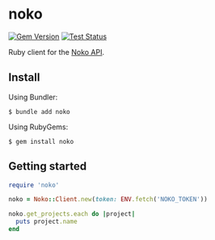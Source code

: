 # noko

[![Gem Version](https://badge.fury.io/rb/noko.svg)](https://badge.fury.io/rb/noko) [![Test Status](https://github.com/timcraft/noko/actions/workflows/test.yml/badge.svg)](https://github.com/timcraft/noko/actions/workflows/test.yml)

Ruby client for the [Noko API](https://developer.nokotime.com/v2/).


## Install

Using Bundler:

    $ bundle add noko

Using RubyGems:

    $ gem install noko


## Getting started

```ruby
require 'noko'

noko = Noko::Client.new(token: ENV.fetch('NOKO_TOKEN'))

noko.get_projects.each do |project|
  puts project.name
end
```
